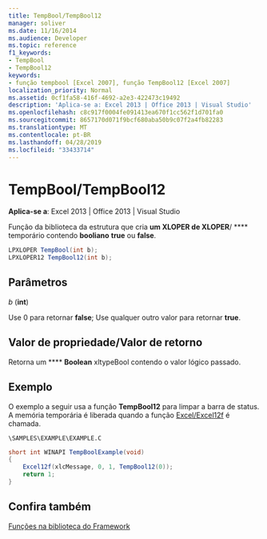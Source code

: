 ```yaml
---
title: TempBool/TempBool12
manager: soliver
ms.date: 11/16/2014
ms.audience: Developer
ms.topic: reference
f1_keywords:
- TempBool
- TempBool12
keywords:
- função tempbool [Excel 2007], função TempBool12 [Excel 2007]
localization_priority: Normal
ms.assetid: 0cf1fa58-416f-4692-a2e3-422473c19492
description: 'Aplica-se a: Excel 2013 | Office 2013 | Visual Studio'
ms.openlocfilehash: c8c917f0004fe091413ea670f1cc562f1d701fa0
ms.sourcegitcommit: 8657170d071f9bcf680aba50b9c07f2a4fb82283
ms.translationtype: MT
ms.contentlocale: pt-BR
ms.lasthandoff: 04/28/2019
ms.locfileid: "33433714"
---
```

# <a name="tempbooltempbool12"></a>TempBool/TempBool12

 **Aplica-se a**: Excel 2013 | Office 2013 | Visual Studio 
  
Função da biblioteca da estrutura que cria **um XLOPER de XLOPER**/ **** temporário contendo **booliano** **true** ou **false**.
  
```cs
LPXLOPER TempBool(int b);
LPXLOPER12 TempBool12(int b);
```

## <a name="parameters"></a>Parâmetros

 _b_ (**int**)
  
Use 0 para retornar **false**; Use qualquer outro valor para retornar **true**.
  
## <a name="property-valuereturn-value"></a>Valor de propriedade/Valor de retorno

Retorna um **** **Boolean** xltypeBool contendo o valor lógico passado. 
  
## <a name="example"></a>Exemplo

O exemplo a seguir usa a função **TempBool12** para limpar a barra de status. A memória temporária é liberada quando a função [Excel/Excel12f](excel-excel12f.md) é chamada. 
  
 `\SAMPLES\EXAMPLE\EXAMPLE.C`
  
```cs
short int WINAPI TempBoolExample(void)
{
    Excel12f(xlcMessage, 0, 1, TempBool12(0));
    return 1;
}
```

## <a name="see-also"></a>Confira também



[Funções na biblioteca do Framework](functions-in-the-framework-library.md)

